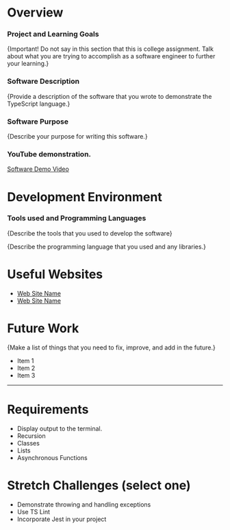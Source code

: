 # Overview

### Project and Learning Goals 
{Important! Do not say in this section that this is college assignment. Talk about what you are trying to accomplish as a software engineer to further your learning.}

### Software Description 
{Provide a description of the software that you wrote to demonstrate the TypeScript language.}

### Software Purpose
{Describe your purpose for writing this software.}

### YouTube demonstration.

<!-- 4-5 min demo of the software running and a walkthrough of the code. Focus should be on sharing what you learned about the language syntax. -->
[Software Demo Video](http://youtube.link.goes.here)

# Development Environment

### Tools used and Programming Languages 
{Describe the tools that you used to develop the software}

{Describe the programming language that you used and any libraries.}

# Useful Websites

- [Web Site Name](http://url.link.goes.here)
- [Web Site Name](http://url.link.goes.here)

# Future Work

{Make a list of things that you need to fix, improve, and add in the future.}

- Item 1
- Item 2
- Item 3


------------------------------
# Requirements

- Display output to the terminal.
- Recursion
- Classes
- Lists
- Asynchronous Functions


# Stretch Challenges (select one)

- Demonstrate throwing and handling exceptions
- Use TS Lint
- Incorporate Jest in your project
